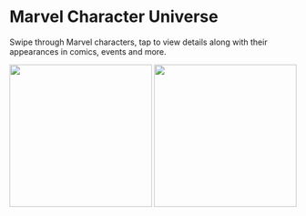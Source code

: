 # Marvel Character Universe

Swipe through Marvel characters, tap to view details along with their 
appearances in comics, events and more.

<img src="https://github.com/hauntarl/hauntarl/blob/master/marvel/HomePage.gif" width="250"> <img src="https://github.com/hauntarl/hauntarl/blob/master/marvel/DetailsPage.gif" width="250">
